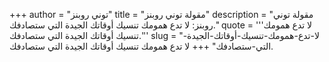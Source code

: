 +++
author = "توني روبنز"
title = "مقولة توني روبنز"
description = "مقولة توني روبنز: لا تدع همومك تنسيك أوقاتك الجيدة التي ستصادفك."
quote = '''لا تدع همومك تنسيك أوقاتك الجيدة التي ستصادفك.''' 
slug = "لا-تدع-همومك-تنسيك-أوقاتك-الجيدة-التي-ستصادفك"
+++
لا تدع همومك تنسيك أوقاتك الجيدة التي ستصادفك.
